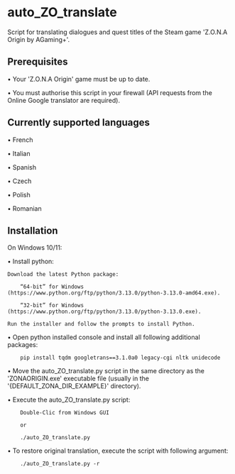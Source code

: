 # auto_ZO_translate

Script for translating dialogues and quest titles of the Steam game 'Z.O.N.A Origin by AGaming+'.

## Prerequisites

  • Your 'Z.O.N.A Origin' game must be up to date.
  
  • You must authorise this script in your firewall (API requests from the Online Google translator are required).

## Currently supported languages

  • French
  
  • Italian
  
  • Spanish
  
  • Czech
  
  • Polish
  
  • Romanian

## Installation

On Windows 10/11:

  • Install python:
  
    Download the latest Python package:
    
        “64-bit” for Windows (https://www.python.org/ftp/python/3.13.0/python-3.13.0-amd64.exe).
        
        “32-bit” for Windows (https://www.python.org/ftp/python/3.13.0/python-3.13.0.exe).
        
    Run the installer and follow the prompts to install Python.
    
  • Open python installed console and install all following additional packages:
  
        pip install tqdm googletrans==3.1.0a0 legacy-cgi nltk unidecode

  • Move the auto_ZO_translate.py script in the same directory as the 'ZONAORIGIN.exe' executable file (usually in the '{DEFAULT_ZONA_DIR_EXAMPLE}' directory).

  • Execute the auto_ZO_translate.py script:
  
        Double-Clic from Windows GUI
        
        or 
        
        ./auto_ZO_translate.py

  • To restore original translation, execute the script with following argument:
  
        ./auto_ZO_translate.py -r
